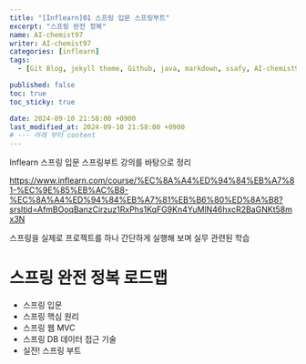```yaml
---
title: "[Inflearn]01 스프링 입문 스프링부트"
excerpt: "스프링 완전 정복"
name: AI-chemist97
writer: AI-chemist97
categories: [inflearn]
tags:
  - [Git Blog, jekyll theme, Github, java, markdown, ssafy, AI-chemist97]

published: false
toc: true
toc_sticky: true

date: 2024-09-10 21:58:00 +0900
last_modified_at: 2024-09-10 21:58:00 +0900
# --- 아래 부터 content
---
```

Inflearn   스프링 입문 스프링부트 강의를 바탕으로 정리

https://www.inflearn.com/course/%EC%8A%A4%ED%94%84%EB%A7%81-%EC%9E%85%EB%AC%B8-%EC%8A%A4%ED%94%84%EB%A7%81%EB%B6%80%ED%8A%B8?srsltid=AfmBOoqBanzCirzuz1RxPhs1KqFG9Kn4YuMlN46hxcR2BaGNKt58mx3N

스프링을 실제로 프로젝트를 하나 간단하게 실행해 보며 실무 관련된 학습

# 스프링 완전 정복 로드맵
* 스프링 입문
* 스프링 핵심 원리
* 스프링 웹 MVC
* 스프링 DB 데이터 접근 기술
* 실전! 스프링 부트